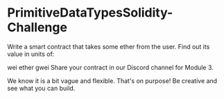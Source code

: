 # PrimitiveDataTypesSolidity-Challenge

Write a smart contract that takes some ether from the user. Find out its value in units of:

wei
ether
gwei
Share your contract in our Discord channel for Module 3.

We know it is a bit vague and flexible. That's on purpose! Be creative and see what you can build.
